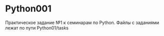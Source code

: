 # Python001

Практическое задание №1 к семинарам по Python. Файлы с заданиями лежат по пути Python01/tasks
